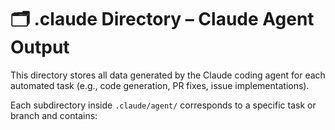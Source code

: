 # 🗂️ .claude Directory – Claude Agent Output

This directory stores all data generated by the Claude coding agent for each automated task (e.g., code generation, PR fixes, issue implementations).

Each subdirectory inside `.claude/agent/` corresponds to a specific task or branch and contains:
